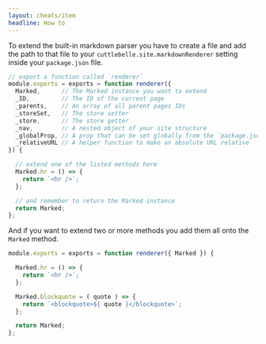 ```yaml
---
layout: cheats/item
headline: How to
---
```


To extend the built-in markdown parser you have to create a file and add the path to that file to your `cuttlebelle.site.markdownRenderer` setting inside
your `package.json` file.

```js
// export a function called `renderer`
module.exports = exports = function renderer({
  Marked,      // The Marked instance you want to extend
  _ID,         // The ID of the current page
  _parents,    // An array of all parent pages IDs
  _storeSet,   // The store setter
  _store,      // The store getter
  _nav,        // A nested object of your site structure
  _globalProp, // A prop that can be set globally from the `package.json`
  _relativeURL // A helper function to make an absolute URL relative
}) {

  // extend one of the listed methods here
  Marked.hr = () => {
    return `<hr />`;
  };

  // and remember to return the Marked instance
  return Marked;
};
```
And if you want to extend two or more methods you add them all onto the `Marked` method.

```js
module.exports = exports = function renderer({ Marked }) {

  Marked.hr = () => {
    return `<hr />`;
  };

  Marked.blockquote = ( quote ) => {
    return `<blockquote>${ quote }</blockquote>`;
  };

  return Marked;
};
```
